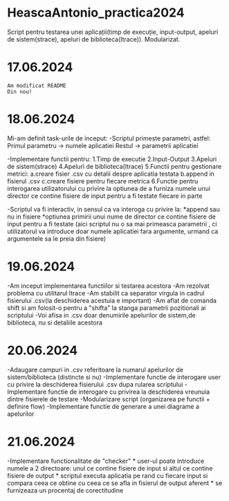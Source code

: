 # HeascaAntonio_practica2024
Script pentru testarea unei aplicații(timp de execuție, input-output, apeluri de sistem(strace), apeluri de biblioteca(ltrace)). Modularizat.

# 17.06.2024

    Am modificat README
    Din nou!

# 18.06.2024
Mi-am definit task-urile de inceput:
-Scriptul primeste parametri, astfel:
    Primul parametru -> numele aplicatiei
    Restul -> parametrii aplicatiei

-Implementare functii pentru:
    1.Timp de executie
    2.Input-Output
    3.Apeluri de sistem(strace)
    4.Apeluri de biblioteca(ltrace)
    5.Functii pentru gestionare metrici:
        a.creare fisier .csv cu detalii despre aplicatia testata
        b.append in fisierul .csv
        c.creare fisiere pentru fiecare metrica
    6.Functie pentru interogarea utilizatorului cu privire la optiunea de a furniza numele unui director ce contine fisiere de input pentru a fi testate fiecare in parte

-Scriptul va fi interactiv, in sensul ca va interoga cu privire la:
    *append sau nu in fisiere
    *optiunea primirii unui nume de director ce contine fisiere de input pentru a fi testate
        (aici scriptul nu o sa mai primeasca parametrii , ci utilizatorul va introduce doar numele aplicatiei fara argumente, urmand ca argumentele sa le preia din fisiere)

# 19.06.2024
-Am inceput implementarea functiilor si testarea acestora
-Am rezolvat problema cu utilitarul ltrace
-Am stabilit ca separator virgula in cadrul fisierului .csv(la deschiderea acestuia e important)
-Am aflat de comanda shift si am folosit-o pentru a "shifta" la stanga parametrii pozitionali ai scriptului
-Voi afisa in .csv doar denumirile apelurilor de sistem,de biblioteca, nu si detaliile acestora

# 20.06.2024
-Adaugare campuri in .csv referitoare la numarul apelurilor de sistem/biblioteca (distincte si nu)
-Implementare functie de interogare user cu privire la deschiderea fisierului .csv dupa rularea scriptului
-Implementare functie de interogare cu privirea la deschiderea vreunuia dintre fisierele de testare
-Modularizare script (organizarea pe functii + definire flow)
-Implementare functie de generare a unei diagrame a apelurilor

# 21.06.2024
-Implementare functionalitate de "checker"
    * user-ul poate introduce numele a 2 directoare: unul ce contine fisiere de input si altul ce contine fisiere de output
    * scriptul executa aplicatia pe rand cu fiecare input si compara ceea ce obtine cu ceea ce se afla in fisierul de output aferent
    * se furnizeaza un procentaj de corectitudine